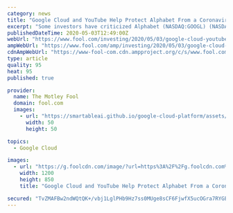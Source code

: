 ```yaml
---
category: news
title: "Google Cloud and YouTube Help Protect Alphabet From a Coronavirus Disaster"
excerpt: "Some investors have criticized Alphabet (NASDAQ:GOOGL) (NASDAQ:GOOG) for being the least diversified among the tech titans. Microsoft has its software, cloud, and hardware empire;"
publishedDateTime: 2020-05-03T12:49:00Z
webUrl: "https://www.fool.com/investing/2020/05/03/google-cloud-youtube-protect-alphabet-coronavirus.aspx"
ampWebUrl: "https://www.fool.com/amp/investing/2020/05/03/google-cloud-youtube-protect-alphabet-coronavirus.aspx"
cdnAmpWebUrl: "https://www-fool-com.cdn.ampproject.org/c/s/www.fool.com/amp/investing/2020/05/03/google-cloud-youtube-protect-alphabet-coronavirus.aspx"
type: article
quality: 95
heat: 95
published: true

provider:
  name: The Motley Fool
  domain: fool.com
  images:
    - url: "https://smartableai.github.io/google-cloud-platform/assets/images/organizations/fool.com-50x50.jpg"
      width: 50
      height: 50

topics:
  - Google Cloud

images:
  - url: "https://g.foolcdn.com/image/?url=https%3A%2F%2Fg.foolcdn.com%2Feditorial%2Fimages%2F570704%2Fman-touching-magnifying-glass-button-on-floating-search-bar-internet-google-search-engine.jpg&w=1200&op=resize"
    width: 1200
    height: 850
    title: "Google Cloud and YouTube Help Protect Alphabet From a Coronavirus Disaster"

secured: "TvZMAFBw2ndWQtQK+/vbj1LglPHb9Hz7ss0MUge8sCF6FjwfX5ucOGra7RYGEIzeixuXbNeoWy5VbvS1HPsJnZufk84ZtJOdcxnJpl0oL7ZSlNRAzNXDNGFRXyjoYouSx7TLTzYtZXV1GH5ictEZ0SaKBXy/8/gQWQobarq/iON14YhihzOkNNKGK79vTKoQYo3FYTZUOg0zLM/W3zUzMOIIACuMrpDvnzX5zqylW6X4tzACTwUz7PI0fAASXSrkkdskgqprwF4IuZqvXgpqC7RQ1HKyb6S4fULSx/MHZAqNeSvrb/uOvRPBE5LW5TQ9;3Ofaswnecsv6mHFG3ImYeQ=="
---
```


